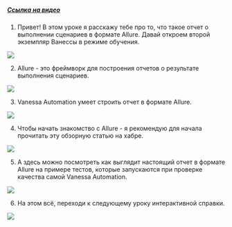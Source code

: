 ﻿##### [Ссылка на видео](https://youtu.be/LHzYsyCbUMU)

001. Привет! В этом уроке я расскажу тебе про то, что такое отчет о выполнении сценариев в формате Allure. Давай откроем второй экземпляр Ванессы в режиме обучения.

![](https://vanessa-files.do.bit-erp.ru/Doc/1.2.040.1/MD/Глава09/images/000_ОтчетОВыполненииСценариевВФорматеAllure.png)

002. Allure - это фреймворк для построения отчетов о результате выполнения сценариев.

![](https://vanessa-files.do.bit-erp.ru/Doc/1.2.040.1/MD/Глава09/images/001_ОтчетОВыполненииСценариевВФорматеAllure.png)

003. Vanessa Automation умеет строить отчет в формате Allure.

![](https://vanessa-files.do.bit-erp.ru/Doc/1.2.040.1/MD/Глава09/images/002_ОтчетОВыполненииСценариевВФорматеAllure.png)

004. Чтобы начать знакомство с Allure - я рекомендую для начала прочитать эту обзорную статью на хабре.

![](https://vanessa-files.do.bit-erp.ru/Doc/1.2.040.1/MD/Глава09/images/008_ОтчетОВыполненииСценариевВФорматеAllure.png)

005. А здесь можно посмотреть как выглядит настоящий отчет в формате Allure на примере тестов, которые запускаются при проверке качества самой Vanessa Automation.

![](https://vanessa-files.do.bit-erp.ru/Doc/1.2.040.1/MD/Глава09/images/013_ОтчетОВыполненииСценариевВФорматеAllure.png)

006. На этом всё, переходи к следующему уроку интерактивной справки.

![](https://vanessa-files.do.bit-erp.ru/Doc/1.2.040.1/MD/Глава09/images/016_ОтчетОВыполненииСценариевВФорматеAllure.png)
